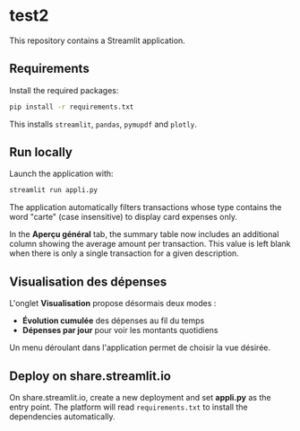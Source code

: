 # test2

This repository contains a Streamlit application.

## Requirements

Install the required packages:

```bash
pip install -r requirements.txt
```

This installs `streamlit`, `pandas`, `pymupdf` and `plotly`.

## Run locally

Launch the application with:

```bash
streamlit run appli.py
```

The application automatically filters transactions whose type contains the word
"carte" (case insensitive) to display card expenses only.

In the **Aperçu général** tab, the summary table now includes an additional
column showing the average amount per transaction. This value is left blank
when there is only a single transaction for a given description.

## Visualisation des dépenses

L'onglet **Visualisation** propose désormais deux modes :

- **Évolution cumulée** des dépenses au fil du temps
- **Dépenses par jour** pour voir les montants quotidiens

Un menu déroulant dans l'application permet de choisir la vue désirée.

## Deploy on share.streamlit.io

On share.streamlit.io, create a new deployment and set **appli.py** as the entry point. The platform will read `requirements.txt` to install the dependencies automatically.
